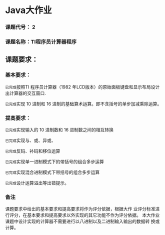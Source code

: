 # Java大作业
### 课题代号： 2
### 课题名称：TI程序员计算器程序
## 课题要求：
### 基本要求：

`已完成`按照TI 程序员计算器（1982 年LCD版本）的原始面板键盘和显示布局设计出计算器的交互窗口.

`已完成`实现 10 进制和 16 进制的基础算术运算。即不含括号的单步加减乘除运算。

### 提高要求：

`已完成`实现输入的 10 进制数和 16 进制数之间的相互转换

`已完成`实现与、或、异或、

`已完成`反码、补码和移位运算

`已完成`实现单一进制模式下的带括号的组合多步运算

`已完成`实现混合进制模式下带括号的组合多步运算

`已完成`设计运算溢出等出错提示。

### 备注
课题要求中给出的基本要求和提高要求将作为评分依据，根据大作
业评分标准进行评分，在基本要求和提高要求以外实现的其它功能不作为评分依据。
本大作业课题中设计实现的计算器不需要进行以八进制以及二进制输入输出的数据转
换或计算。